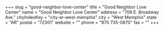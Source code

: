 +++
slug = "good-neighbor-love-center"
title = "Good Neighbor Love Center"
name = "Good Neighbor Love Center"
address = "709 E. Broadway Ave."
cityIndexKey = "city-ar-west-memphis"
city = "West Memphis"
state = "AR"
postal = "72301"
website = ""
phone = "870 735-0870"
fax = ""
+++
